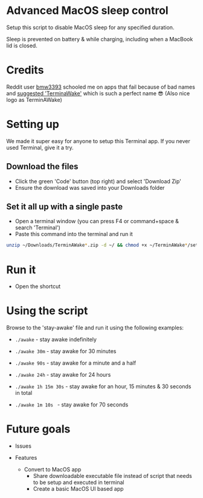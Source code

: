 # Advanced MacOS sleep control

Setup this script to disable MacOS sleep for any specified duration.

Sleep is prevented on battery & while charging, including when a MacBook lid is closed.

# Credits

Reddit user [bmw3393](https://www.reddit.com/user/bmw3393/) schooled me on apps that fail because of bad names and [suggested 'TerminaWake'](https://www.reddit.com/r/mac/comments/14mm3db/comment/jq2n4ew/?context=3) which is such a perfect name 😎 (Also nice logo as TerminAWake)

# Setting up

We made it super easy for anyone to setup this Terminal app. If you never used Terminal, give it a try.

## Download the files

- Click the green 'Code' button (top right) and select 'Download Zip'
- Ensure the download was saved into your Downloads folder

## Set it all up with a single paste

- Open a terminal window (you can press F4 or command+space & search 'Terminal')
- Paste this command into the terminal and run it

```bash
unzip ~/Downloads/TerminAWake*.zip -d ~/ && chmod +x ~/TerminAWake*/setup.sh && ~/TerminAWake*/setup.sh
```

# Run it

- Open the shortcut

# Using the script

Browse to the 'stay-awake' file and run it using the following examples:

- ```./awake```             - stay awake indefinitely 

- ```./awake 30m```         - stay awake for 30 minutes

- ```./awake 90s```         - stay awake for a minute and a half

- ```./awake 24h```         - stay awake for 24 hours

- ```./awake 1h 15m 30s```  - stay awake for an hour, 15 minutes & 30 seconds in total

- ```./awake 1m 10s ```     - stay awake for 70 seconds


# Future goals
- Issues
  
- Features
  - Convert to MacOS app
    - Share downloadable executable file instead of script that needs to be setup and executed in terminal
    - Create a basic MacOS UI based app
